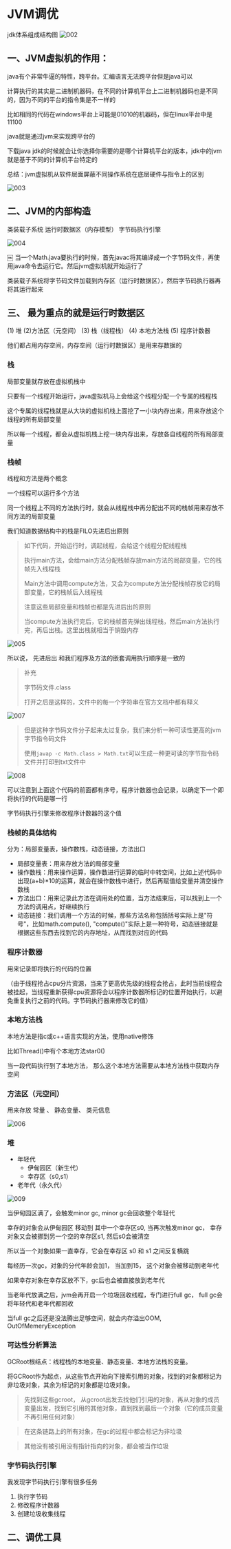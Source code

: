 # JVM调优
     
jdk体系组成结构图
![002](https://alexleon.oss-cn-shanghai.aliyuncs.com/markdown-pic/QuestionBank/JVM/002.jpeg)

## 一、JVM虚拟机的作用：

java有个非常牛逼的特性，跨平台。汇编语言无法跨平台但是java可以

计算执行的其实是二进制机器码，在不同的计算机平台上二进制机器码也是不同的，因为不同的平台的指令集是不一样的

比如相同的代码在windows平台上可能是01010的机器码，但在linux平台中是11100

java就是通过jvm来实现跨平台的

下载java jdk的时候就会让你选择你需要的是哪个计算机平台的版本，jdk中的jvm就是基于不同的计算机平台特定的

总结：jvm虚拟机从软件层面屏蔽不同操作系统在底层硬件与指令上的区别

![003](https://alexleon.oss-cn-shanghai.aliyuncs.com/markdown-pic/QuestionBank/JVM/003.jpeg)


## 二、JVM的内部构造

类装载子系统
运行时数据区（内存模型）
字节码执行引擎

![004](https://alexleon.oss-cn-shanghai.aliyuncs.com/markdown-pic/QuestionBank/JVM/004.jpeg)

￼
当一个Math.java要执行的时候，首先javac将其编译成一个字节码文件，再使用java命令去运行它。然后jvm虚拟机就开始运行了

类装载子系统将字节码文件加载到内存区（运行时数据区），然后字节码执行器再将其运行起来

## 三、 最为重点的就是运行时数据区

(1) 堆
(2)方法区（元空间）
(3) 栈（线程栈）
(4) 本地方法栈
(5) 程序计数器

他们都占用内存空间，内存空间（运行时数据区）是用来存数据的

### 栈
  
局部变量就存放在虚拟机栈中

只要有一个线程开始运行，java虚拟机马上会给这个线程分配一个专属的线程栈

这个专属的线程栈就是从大块的虚拟机栈上面挖了一小块内存出来，用来存放这个线程的所有局部变量

所以每一个线程，都会从虚拟机栈上挖一块内存出来，存放各自线程的所有局部变量

### 栈帧
  
线程和方法是两个概念

一个线程可以运行多个方法

同一个线程上不同的方法执行时，就会从线程栈中再分配出不同的栈帧用来存放不同方法的局部变量

我们知道数据结构中的栈是FILO先进后出原则

>如下代码，开始运行时，调起线程，会给这个线程分配线程栈
>
>执行main方法，会给main方法分配栈帧存放main方法的局部变量，它的栈帧先入线程栈
>
>Main方法中调用compute方法，又会为compute方法分配栈帧存放它的局部变量，它的栈帧后入线程栈
>
>注意这些局部变量和栈帧也都是先进后出的原则
>
>当compute方法执行完后，它的栈帧首先弹出线程栈，然后main方法执行完，再后出栈。这里出栈就相当于销毁内存
> 
![005](https://alexleon.oss-cn-shanghai.aliyuncs.com/markdown-pic/QuestionBank/JVM/005.png)

所以说， 先进后出 和我们程序及方法的嵌套调用执行顺序是一致的

> 补充
> 
> 字节码文件.class
> 
>打开之后是这样的，文件中的每一个字符串在官方文档中都有释义

![007](https://alexleon.oss-cn-shanghai.aliyuncs.com/markdown-pic/QuestionBank/JVM/007.jpeg)

>但是这种字节码文件分子起来太过复杂，我们来分析一种可读性更高的jvm字节指令码文件
> 
>使用`javap -c Math.class > Math.txt`可以生成一种更可读的字节指令码文件并打印到txt文件中

![008](https://alexleon.oss-cn-shanghai.aliyuncs.com/markdown-pic/QuestionBank/JVM/008.jpeg)

可以注意到上面这个代码的前面都有序号，程序计数器也会记录，以确定下一个即将执行的代码是哪一行

字节码执行引擎来修改程序计数器的这个值

### 栈帧的具体结构

分为：局部变量表，操作数栈，动态链接，方法出口

- 局部变量表：用来存放方法的局部变量
- 操作数栈：用来操作运算，操作数进行运算的临时中转空间，比如上述代码中出现(a+b)*10的运算，就会在操作数栈中进行，然后再赋值给变量并清空操作数栈
- 方法出口：用来记录此方法在调用处的位置，当方法结束后，可以找到上一个方法的调用点，好继续执行
- 动态链接：我们调用一个方法的时候，那些方法名称包括括号实际上是"符号"，比如math.compute(), "compute()"实际上是一种符号，动态链接就是根据这些东西去找到它的内存地址，从而找到对应的代码

### 程序计数器

用来记录即将执行的代码的位置

（由于线程抢占cpu分片资源，当来了更高优先级的线程会抢占，此时当前线程会被挂起，当线程重新获得cpu资源将会以程序计数器所标记的位置开始执行，以避免重复执行之前的代码。字节码执行器来修改它的值）


### 本地方法栈

本地方法是指c或c++语言实现的方法，使用native修饰

比如Thread()中有个本地方法star0()

当一段代码执行到了本地方法， 那么这个本地方法需要从本地方法栈中获取内存空间

### 方法区（元空间）

用来存放 常量 、 静态变量、  类元信息

![006](https://alexleon.oss-cn-shanghai.aliyuncs.com/markdown-pic/QuestionBank/JVM/006.png)

### 堆

- 年轻代
    - 伊甸园区（新生代）
    - 幸存区（s0,s1）
- 老年代（永久代）

![009](https://alexleon.oss-cn-shanghai.aliyuncs.com/markdown-pic/QuestionBank/JVM/009.png)

当伊甸园区满了，会触发minor gc, minor gc会回收整个年轻代

幸存的对象会从伊甸园区 移动到 其中一个幸存区s0, 当再次触发minor gc， 幸存对象又会被挪到另一个空的幸存区s1, 然后s0会被清空

所以当一个对象如果一直幸存，它会在幸存区 s0 和 s1 之间反复横跳

每经历一次gc，对象的分代年龄会加1， 当加到15， 这个对象会被移动到老年代

如果幸存对象在幸存区放不下，gc后也会被直接放到老年代

当老年代放满之后，jvm会再开启一个垃圾回收线程，专门进行full gc， full gc会将年轻代和老年代都回收

当full gc之后还是没法腾出足够空间，就会内存溢出OOM, OutOfMemeryException


### 可达性分析算法

GCRoot根结点：线程栈的本地变量、静态变量、本地方法栈的变量。

将GCRoot作为起点，从这些节点开始向下搜索引用的对象，找到的对象都标记为非垃圾对象，其余为标记的对象都是垃圾对象。

>先找到这些gcroot， 从gcroot出发去找他们引用的对象，再从对象的成员变量出发，找到它引用的其他对象，直到找到最后一个对象（它的成员变量不再引用任何对象）

>在这条链路上的所有对象，在gc的过程中都会标记为非垃圾

>其他没有被引用没有指针指向的对象，都会被当作垃圾

### 字节码执行引擎
我发现字节码执行引擎有很多任务
1. 执行字节码
2. 修改程序计数器
3. 创建垃圾收集线程

## 二、调优工具

